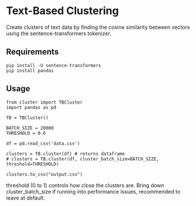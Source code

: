 # Text-Based Clustering

Create clusters of text data by finding the cosine similarity between vectors using the sentence-transformers tokenizer.

## Requirements

```
pip install -U sentence-transformers
pip install pandas
```

## Usage

```
from cluster import TBCluster
import pandas as pd

TB = TBCluster()

BATCH_SIZE = 20000
THRESHOLD = 0.6

df = pd.read_csv('data.csv')

clusters = TB.cluster(df) # returns dataframe
# clusters = TB.cluster(df, cluster_batch_size=BATCH_SIZE, threshold=THRESHOLD)

clusters.to_csv("output.csv")

```
threshold (0 to 1) controls how close the clusters are. Bring down cluster_batch_size if running into performance issues, recommended to leave at default.


